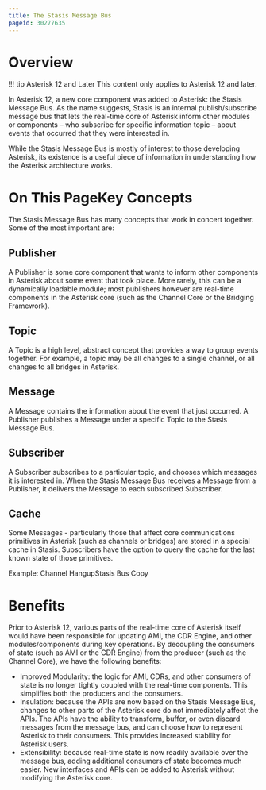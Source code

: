 ```yaml
---
title: The Stasis Message Bus
pageid: 30277635
---
```






Overview
========




!!! tip Asterisk 12 and Later
    This content only applies to Asterisk 12 and later.

      
[//]: # (end-tip)



In Asterisk 12, a new core component was added to Asterisk: the Stasis Message Bus. As the name suggests, Stasis is an internal publish/subscribe message bus that lets the real-time core of Asterisk inform other modules or components – who subscribe for specific information topic – about events that occurred that they were interested in.

While the Stasis Message Bus is mostly of interest to those developing Asterisk, its existence is a useful piece of information in understanding how the Asterisk architecture works.

On This PageKey Concepts
============

The Stasis Message Bus has many concepts that work in concert together. Some of the most important are:

Publisher
---------

A Publisher is some core component that wants to inform other components in Asterisk about some event that took place. More rarely, this can be a dynamically loadable module; most publishers however are real-time components in the Asterisk core (such as the Channel Core or the Bridging Framework).

Topic
-----

A Topic is a high level, abstract concept that provides a way to group events together. For example, a topic may be all changes to a single channel, or all changes to all bridges in Asterisk.

Message
-------

A Message contains the information about the event that just occurred. A Publisher publishes a Message under a specific Topic to the Stasis Message Bus.

Subscriber
----------

A Subscriber subscribes to a particular topic, and chooses which messages it is interested in. When the Stasis Message Bus receives a Message from a Publisher, it delivers the Message to each subscribed Subscriber.

Cache
-----

Some Messages - particularly those that affect core communications primitives in Asterisk (such as channels or bridges) are stored in a special cache in Stasis. Subscribers have the option to query the cache for the last known state of those primitives.



Example: Channel HangupStasis Bus Copy

Benefits
========

Prior to Asterisk 12, various parts of the real-time core of Asterisk itself would have been responsible for updating AMI, the CDR Engine, and other modules/components during key operations. By decoupling the consumers of state (such as AMI or the CDR Engine) from the producer (such as the Channel Core), we have the following benefits:

* Improved Modularity: the logic for AMI, CDRs, and other consumers of state is no longer tightly coupled with the real-time components. This simplifies both the producers and the consumers.
* Insulation: because the APIs are now based on the Stasis Message Bus, changes to other parts of the Asterisk core do not immediately affect the APIs. The APIs have the ability to transform, buffer, or even discard messages from the message bus, and can choose how to represent Asterisk to their consumers. This provides increased stability for Asterisk users.
* Extensibility: because real-time state is now readily available over the message bus, adding additional consumers of state becomes much easier. New interfaces and APIs can be added to Asterisk without modifying the Asterisk core.
